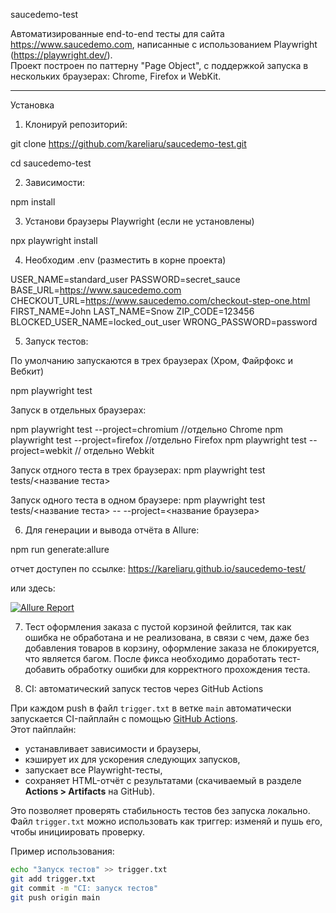  saucedemo-test

Автоматизированные end-to-end тесты для сайта https://www.saucedemo.com, написанные с использованием Playwright (https://playwright.dev/).  
Проект построен по паттерну "Page Object", с поддержкой запуска в нескольких браузерах: Chrome, Firefox и WebKit.

---
 Установка

1. Клонируй репозиторий:

git clone https://github.com/kareliaru/saucedemo-test.git

cd saucedemo-test

2. Зависимости:

npm install

3. Установи браузеры Playwright (если не установлены)

npx playwright install


4. Необходим .env (разместить в корне проекта)

USER_NAME=standard_user
PASSWORD=secret_sauce
BASE_URL=https://www.saucedemo.com
CHECKOUT_URL=https://www.saucedemo.com/checkout-step-one.html 
FIRST_NAME=John
LAST_NAME=Snow
ZIP_CODE=123456
BLOCKED_USER_NAME=locked_out_user
WRONG_PASSWORD=password

5. Запуск тестов:

По умолчанию запускаются в трех браузерах (Хром, Файрфокс и Вебкит)

npm playwright test


Запуск в отдельных браузерах:

npm playwright test --project=chromium  //отдельно Chrome
npm playwright test --project=firefox   //отдельно Firefox
npm playwright test --project=webkit	// отдельно Webkit

Запуск отдного теста в трех браузерах: npm playwright test tests/<название теста>

Запуск одного теста в одном браузере: npm playwright test tests/<название теста> -- --project=<название браузера>


6. Для генерации и вывода отчёта в Allure:

npm run generate:allure

отчет доступен по ссылке:  https://kareliaru.github.io/saucedemo-test/

или здесь: 



[![Allure Report](https://img.shields.io/badge/Allure-Report-blue?logo=allure&style=flat-square)](https://kareliaru.github.io/saucedemo-test/)



7. Тест оформления заказа с пустой корзиной фейлится, так как ошибка не обработана и не реализована, в связи с чем, даже без добавления товаров в корзину, оформление заказа не блокируется, что является багом.
После фикса необходимо доработать тест- добавить обработку ошибки для корректного прохождения теста.



8.  CI: автоматический запуск тестов через GitHub Actions

При каждом push в файл `trigger.txt` в ветке `main` автоматически запускается CI-пайплайн с помощью [GitHub Actions](https://docs.github.com/actions).  
Этот пайплайн:

- устанавливает зависимости и браузеры,
- кэширует их для ускорения следующих запусков,
- запускает все Playwright-тесты,
- сохраняет HTML-отчёт с результатами (скачиваемый в разделе **Actions > Artifacts** на GitHub).

Это позволяет проверять стабильность тестов без запуска локально.  
Файл `trigger.txt` можно использовать как триггер: изменяй и пушь его, чтобы инициировать проверку.

Пример использования:
```bash
echo "Запуск тестов" >> trigger.txt
git add trigger.txt
git commit -m "CI: запуск тестов"
git push origin main

